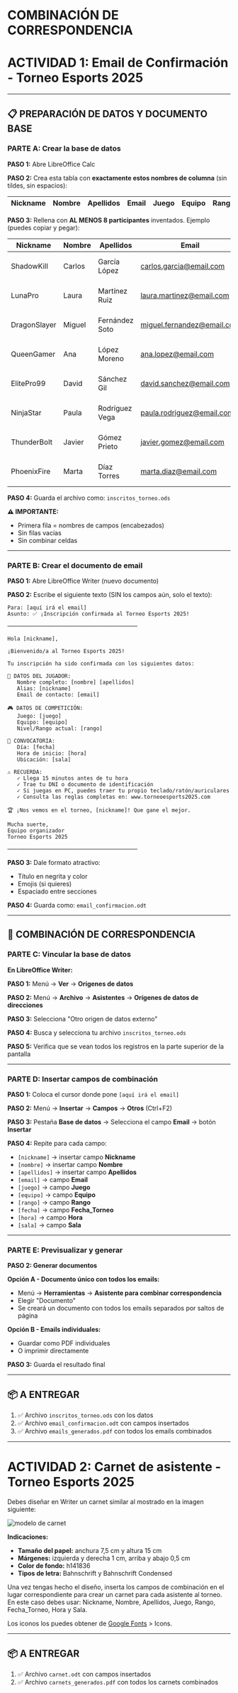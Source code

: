 # COMBINACIÓN DE CORRESPONDENCIA
# ACTIVIDAD 1: Email de Confirmación - Torneo Esports 2025

---

## 📋 PREPARACIÓN DE DATOS Y DOCUMENTO BASE

### PARTE A: Crear la base de datos

**PASO 1:** Abre LibreOffice Calc

**PASO 2:** Crea esta tabla con **exactamente estos nombres de columna** (sin tildes, sin espacios):

| Nickname | Nombre | Apellidos | Email | Juego | Equipo | Rango | Fecha_Torneo | Hora | Sala |
|----------|--------|-----------|-------|-------|--------|-------|--------------|------|------|

**PASO 3:** Rellena con **AL MENOS 8 participantes** inventados. Ejemplo (puedes copiar y pegar):

| Nickname | Nombre | Apellidos | Email | Juego | Equipo | Rango | Fecha_Torneo | Hora | Sala |
|----------|--------|-----------|-------|-------|--------|-------|--------------|------|------|
| ShadowKill | Carlos | García López | carlos.garcia@email.com | Valorant | Night Wolves | Platino | 15/11/2025 | 16:00 | Sala Gaming A |
| LunaPro | Laura | Martínez Ruiz | laura.martinez@email.com | League of Legends | Phoenix Team | Oro | 15/11/2025 | 17:00 | Sala Gaming B |
| DragonSlayer | Miguel | Fernández Soto | miguel.fernandez@email.com | Fortnite | Solo | Diamante | 15/11/2025 | 16:30 | Sala Gaming A |
| QueenGamer | Ana | López Moreno | ana.lopez@email.com | Valorant | Valkyries | Oro | 15/11/2025 | 18:00 | Sala Gaming C |
| ElitePro99 | David | Sánchez Gil | david.sanchez@email.com | CS2 | Elite Squad | Global | 16/11/2025 | 16:00 | Sala Gaming A |
| NinjaStar | Paula | Rodríguez Vega | paula.rodriguez@email.com | League of Legends | Solo | Platino | 16/11/2025 | 17:30 | Sala Gaming B |
| ThunderBolt | Javier | Gómez Prieto | javier.gomez@email.com | FIFA 24 | Thunder FC | División 2 | 16/11/2025 | 16:00 | Sala Gaming C |
| PhoenixFire | Marta | Díaz Torres | marta.diaz@email.com | Fortnite | Phoenix Rising | Campeón | 16/11/2025 | 18:30 | Sala Gaming A |

**PASO 4:** Guarda el archivo como: `inscritos_torneo.ods`

**⚠️ IMPORTANTE:**
- Primera fila = nombres de campos (encabezados)
- Sin filas vacías
- Sin combinar celdas

---

### PARTE B: Crear el documento de email

**PASO 1:** Abre LibreOffice Writer (nuevo documento)

**PASO 2:** Escribe el siguiente texto (SIN los campos aún, solo el texto):

```
Para: [aquí irá el email]
Asunto: ✅ ¡Inscripción confirmada al Torneo Esports 2025!

─────────────────────────────────────────

Hola [nickname],

¡Bienvenido/a al Torneo Esports 2025!

Tu inscripción ha sido confirmada con los siguientes datos:

👤 DATOS DEL JUGADOR:
   Nombre completo: [nombre] [apellidos]
   Alias: [nickname]
   Email de contacto: [email]

🎮 DATOS DE COMPETICIÓN:
   Juego: [juego]
   Equipo: [equipo]
   Nivel/Rango actual: [rango]

📅 CONVOCATORIA:
   Día: [fecha]
   Hora de inicio: [hora]
   Ubicación: [sala]

⚠️ RECUERDA:
   ✓ Llega 15 minutos antes de tu hora
   ✓ Trae tu DNI o documento de identificación
   ✓ Si juegas en PC, puedes traer tu propio teclado/ratón/auriculares
   ✓ Consulta las reglas completas en: www.torneoesports2025.com

🏆 ¡Nos vemos en el torneo, [nickname]! Que gane el mejor.

Mucha suerte,
Equipo organizador
Torneo Esports 2025

─────────────────────────────────────────
```

**PASO 3:** Dale formato atractivo:
- Título en negrita y color
- Emojis (si quieres)
- Espaciado entre secciones

**PASO 4:** Guarda como: `email_confirmacion.odt`

---

## 📧 COMBINACIÓN DE CORRESPONDENCIA

### PARTE C: Vincular la base de datos

**En LibreOffice Writer:**

**PASO 1:** Menú → **Ver** → **Orígenes de datos**

**PASO 2:** Menú → **Archivo** → **Asistentes** → **Orígenes de datos de direcciones**

**PASO 3:** Selecciona "Otro origen de datos externo"

**PASO 4:** Busca y selecciona tu archivo `inscritos_torneo.ods`

**PASO 5:** Verifica que se vean todos los registros en la parte superior de la pantalla

---

### PARTE D: Insertar campos de combinación

**PASO 1:** Coloca el cursor donde pone `[aquí irá el email]`

**PASO 2:** Menú → **Insertar** → **Campos** → **Otros** (Ctrl+F2)

**PASO 3:** Pestaña **Base de datos** → Selecciona el campo **Email** → botón **Insertar**

**PASO 4:** Repite para cada campo:
- `[nickname]` → insertar campo **Nickname**
- `[nombre]` → insertar campo **Nombre**
- `[apellidos]` → insertar campo **Apellidos**
- `[email]` → campo **Email**
- `[juego]` → campo **Juego**
- `[equipo]` → campo **Equipo**
- `[rango]` → campo **Rango**
- `[fecha]` → campo **Fecha_Torneo**
- `[hora]` → campo **Hora**
- `[sala]` → campo **Sala**

---

### PARTE E: Previsualizar y generar

**PASO 2: Generar documentos**

**Opción A - Documento único con todos los emails:**
- Menú → **Herramientas** → **Asistente para combinar correspondencia**
- Elegir "Documento"
- Se creará un documento con todos los emails separados por saltos de página

**Opción B - Emails individuales:**
- Guardar como PDF individuales
- O imprimir directamente

**PASO 3:** Guarda el resultado final

---

## 📦 A ENTREGAR

1. ✅ Archivo `inscritos_torneo.ods` con los datos
2. ✅ Archivo `email_confirmacion.odt` con campos insertados
3. ✅ Archivo `emails_generados.pdf` con todos los emails combinados

---

# ACTIVIDAD 2: Carnet de asistente - Torneo Esports 2025

Debes diseñar en Writer un carnet similar al mostrado en la imagen siguiente:

![modelo de carnet](img/Carnet.png)

**Indicaciones:**
- **Tamaño del papel:** anchura 7,5 cm y altura 15 cm
- **Márgenes:** izquierda y derecha 1 cm, arriba y abajo 0,5 cm
- **Color de fondo:** h141836
- **Tipos de letra:** Bahnschrift y Bahnschrift Condensed

Una vez tengas hecho el diseño, inserta los campos de combinación en el lugar correspondiente para crear un carnet para cada asistente al torneo. En este caso debes usar: Nickname, Nombre, Apellidos, Juego, Rango, Fecha_Torneo, Hora y Sala.

Los iconos los puedes obtener de [Google Fonts](https://fonts.google.com) > Icons.

---

## 📦 A ENTREGAR

1. ✅ Archivo `carnet.odt` con campos insertados
2. ✅ Archivo `carnets_generados.pdf` con todos los carnets combinados
